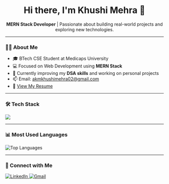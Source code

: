 <h1 align="center">Hi there, I'm Khushi Mehra 👋</h1>

<p align="center">
  <b>MERN Stack Developer</b> | Passionate about building real-world projects and exploring new technologies.
</p>

---

### 🧑‍💻 About Me

- 🎓 BTech CSE Student at Medicaps University  
- 💻 Focused on Web Development using **MERN Stack**  
- 🌱 Currently improving my **DSA skills** and working on personal projects  
- 📫 Email: [akmkhushimehra02@gmail.com](mailto:akmkhushimehra02@gmail.com)  
- 📄 [View My Resume](https://drive.google.com/file/d/18iNcMr22P1u-aHg_h2QDzl8KGlhWVwtR/view?usp=drive_link)

---

### 🛠️ Tech Stack

<p align="left">
  <img src="https://skillicons.dev/icons?i=html,css,js,react,nodejs,express,mongodb,java,vscode,git,github,bootstrap,materialui,tailwind" />
</p>

---

### 📊 Most Used Languages

<p align="left">
  <img src="https://github-readme-stats.vercel.app/api/top-langs/?username=khushimehra&layout=compact&theme=default" alt="Top Languages">
</p>

---

### 🔗 Connect with Me

<p align="left">
  <a href="https://www.linkedin.com/in/khushimehra" target="_blank">
    <img src="https://img.shields.io/badge/LinkedIn-0077B5?style=flat&logo=linkedin&logoColor=white" alt="LinkedIn" />
  </a>
  <a href="mailto:akmkhushimehra02@gmail.com" target="_blank">
    <img src="https://img.shields.io/badge/Gmail-D14836?style=flat&logo=gmail&logoColor=white" alt="Gmail" />
  </a>
</p>
